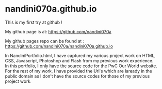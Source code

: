 # nandini070a.github.io

This is my first try at github !

My github page is at: https://github.com/nandini070a

My github pages repo can be found at : https://github.com/nandini070a/nandini070a.github.io

In NandiniPortfolio.html, I have captured my various project work on HTML, CSS, Javascript, Photoshop and Flash from my previous work experience. In this portfolio, I only have the 
source code for the PwC Our World website. For the rest of my work, I have provided the Url's which are laready in the public domain as I don't have the source codes for those of my
previous project work.
